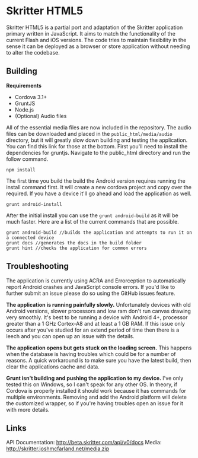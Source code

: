 # Skritter HTML5

Skritter HTML5 is a partial port and adaptation of the Skritter application primary written in JavaScript. It aims to match the functionality of the current Flash and iOS versions. The code tries to maintain flexibility in the sense it can be deployed as a browser or store application without needing to alter the codebase.

## Building

**Requirements**
- Cordova 3.1+
- GruntJS
- Node.js
- (Optional) Audio files

All of the essential media files are now included in the repository. The audio files can be downloaded and placed in the `public_html/media/audio` directory, but it will greatly slow down building and testing the application. You can find this link for those at the bottom. First you'll need to install the dependencies for gruntjs. Navigate to the public_html directory and run the follow command.

	npm install

The first time you build the build the Android version requires running the install command first. It will create a new cordova project and copy over the required. If you have a device it'll go ahead and load the application as well.

	grunt android-install
	
After the initial install you can use the `grunt android-build` as it will be much faster. Here are a list of the current commands that are possible.

	grunt android-build //builds the application and attempts to run it on a connected device
	grunt docs //generates the docs in the build folder
	grunt hint //checks the application for common errors

## Troubleshooting

The application is currently using ACRA and Errorception to automatically report Android crashes and JavaScript console errors. If you'd like to further submit an issue please do so using the GitHub issues feature.

**The application is running painfully slowly.** Unfortunately devices with old Android versions, slower processors and low ram don't run canvas drawing very smoothly. It's best to be running a device with Android 4+, processor greater than a 1 GHz Cortex-A8 and at least a 1 GB RAM. If this issue only occurs after you've studied for an extend period of time then there is a leech and you can open up an issue with the details.

**The application opens but gets stuck on the loading screen.** This happens when the database is having troubles which could be for a number of reasons. A quick workaround is to make sure you have the latest build, then clear the applications cache and data.

**Grunt isn't building and pushing the application to my device.** I've only tested this on Windows, so I can't speak for any other OS. In theory, if Cordova is properly installed it should work because it has commands for multiple environments. Removing and add the Android platform will delete the customized wrapper, so if you're having troubles open an issue for it with more details. 

## Links

API Documentation: http://beta.skritter.com/api/v0/docs
Media: http://skritter.joshmcfarland.net/media.zip